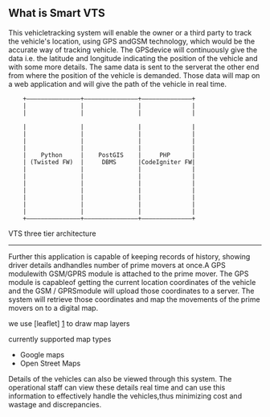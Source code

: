 What is Smart VTS
----------------------------
This vehicletracking system will enable the owner or a third party to track the vehicle's location, 
using GPS andGSM technology, which would be the accurate way of tracking vehicle. 
The GPSdevice will continuously give the data i.e. the latitude and longitude indicating the position of the vehicle and with some more details. 
The same data is sent to the serverat the other end from where the position of the vehicle is demanded. Those data will map on a web application and will give the path of the vehicle in real time. 
```
    +–––––––––––––––+–––––––––––––––+––––––––––––––+                                         
    |               |               |              |                                         
    |               |               |              |                                         
    |               |               |              |                                         
    |               |               |              |                                         
    |               |               |              |                                         
    |               |               |              |                                         
    |    Python     |    PostGIS    |     PHP      |                                         
    | (Twisted FW)  |     DBMS      |CodeIgniter FW|                                         
    |               |               |              |                                         
    |               |               |              |                                         
    |               |               |              |                                         
    |               |               |              |                                         
    |               |               |              |                                         
    |               |               |              |                                         
    |               |               |              |                                         
    +–––––––––––––––+–––––––––––––––+––––––––––––––+                                         
```
VTS three tier architecture
***

Further this application is capable of keeping records of history, showing driver details andhandles number of prime movers at once.A GPS modulewith GSM/GPRS module is attached to the prime mover. The GPS module is capableof getting the current location coordinates of the vehicle and the GSM / GPRSmodule will upload those coordinates to a server. The system will retrieve those coordinates and map the movements of the prime movers on to a digital map.

we use [leaflet] [1] to draw map layers

currently supported map types

* Google maps
* Open Street Maps



Details of the vehicles can also be viewed through this system. The operational staff can view these details real time and can use this information to effectively handle the vehicles,thus minimizing cost and wastage and discrepancies.

[1]: https://github.com/Leaflet/Leaflet        "Leaflet"
